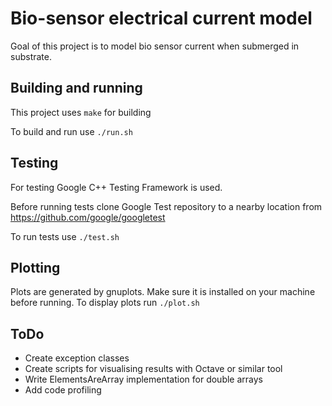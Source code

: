 
# Bio-sensor electrical current model

Goal of this project is to model bio sensor current when submerged in substrate.

## Building and running
This project uses ```make``` for building

To build and run use ```./run.sh```

## Testing
For testing Google C++ Testing Framework is used.

Before running tests clone Google Test repository to a nearby location from
https://github.com/google/googletest

To run tests use ```./test.sh```

## Plotting

Plots are generated by gnuplots.
Make sure it is installed on your machine before running.
To display plots run ```./plot.sh```


## ToDo
- Create exception classes
- Create scripts for visualising results with Octave or similar tool
- Write ElementsAreArray implementation for double arrays
- Add code profiling